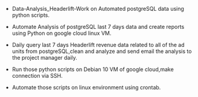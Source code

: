 - Data-Analysis_Headerlift-Work on Automated postgreSQL data using python scripts. 

- Automate Analysis of postgreSQL last 7 days data and create reports using Python on google cloud linux VM. 

- Daily query last 7 days Headerlift revenue data related to all of the ad units from postgreSQL,clean and analyze and send email the analysis to the project manager daily. 

- Run those python scripts on Debian 10 VM of google cloud,make connection via SSH. 

- Automate those scripts on linux environment using crontab.


